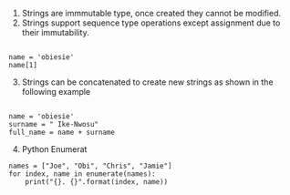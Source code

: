 1. Strings are immmutable type, once created they cannot be modified.
2. Strings  support sequence type operations except assignment due to their immutability.
```

name = 'obiesie'
name[1]

```
3. Strings can be concatenated to create new strings as shown in the following example
```

name = 'obiesie'
surname = " Ike-Nwosu"
full_name = name + surname

```
4. Python Enumerat
```
names = ["Joe", "Obi", "Chris", "Jamie"]
for index, name in enumerate(names):
    print("{}. {}".format(index, name))
```